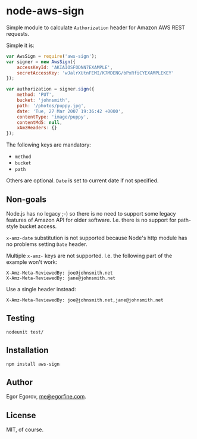 # node-aws-sign

Simple module to calculate `Authorization` header for Amazon AWS REST requests.

Simple it is: 
	
```javascript
var AwsSign = require('aws-sign');
var signer = new AwsSign({ 
	accessKeyId: 'AKIAIOSFODNN7EXAMPLE',
	secretAccessKey: 'wJalrXUtnFEMI/K7MDENG/bPxRfiCYEXAMPLEKEY'
});

var authorization = signer.sign({
	method: 'PUT', 
	bucket: 'johnsmith', 
	path: '/photos/puppy.jpg',  
	date: 'Tue, 27 Mar 2007 19:36:42 +0000', 
	contentType: 'image/puppy',
	contentMd5: null, 
	xAmzHeaders: {}
});
```
	
The following keys are mandatory: 

* `method`
* `bucket`
* `path`

Others are optional. `Date` is set to current date if not specified.

## Non-goals

Node.js has no legacy ;-) so there is no need to support some legacy features of Amazon API for older software. I.e. there is no support for path-style bucket access.

`x-amz-date` substitution is not supported because Node's http module has no problems setting `Date` header.

Multiple `x-amz-` keys are not supported. I.e. the following part of the example won't work: 

	X-Amz-Meta-ReviewedBy: joe@johnsmith.net
	X-Amz-Meta-ReviewedBy: jane@johnsmith.net

Use a single header instead: 

	X-Amz-Meta-ReviewedBy: joe@johnsmith.net,jane@johnsmith.net

## Testing

	nodeunit test/
	
## Installation

	npm install aws-sign

## Author

Egor Egorov, me@egorfine.com.

## License

MIT, of course. 
